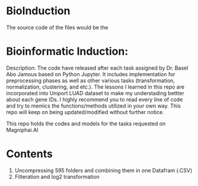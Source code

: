 # BioInduction

The source code of the files would be the 


# Bioinformatic Induction:

Description:
The code have released after each task assigned by Dr. Basel Abo Jamous based on Python Jupyter. It includes implementation for preprocessing phases as well as other various tasks (transformation, normalization, clustering, and etc.). The lessons I learned in this repo are incorporated into Uniport LUAD dataset to make my understading bettter about each gene IDs. I highly recommend you to read every line of code and try to memics the functions/methods utilized in your own way. This repo will keep on being updated/modified without further notice.

This repo holds the codes and models for the tasks requested on Magniphai.AI


# Contents
1. Uncompressing 595 folders and combining them in one Datafram (.CSV)
2. Filteration and log2 transformation
